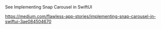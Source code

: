 See Implementing Snap Carousel in SwiftUI

https://medium.com/flawless-app-stories/implementing-snap-carousel-in-swiftui-3ae084504670
